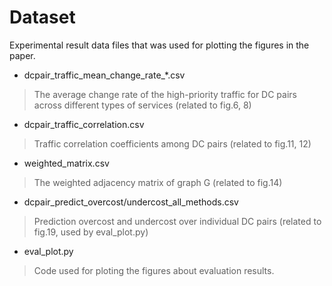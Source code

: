 # Dataset

Experimental result data files that was used for plotting the figures in the paper.

* dcpair_traffic_mean_change_rate_*.csv
>The average change rate of the high-priority traffic for DC pairs across different types of services (related to fig.6, 8)


* dcpair_traffic_correlation.csv
>Traffic correlation coefficients among DC pairs (related to fig.11, 12)


* weighted_matrix.csv
>The weighted adjacency matrix of graph G (related to fig.14)


* dcpair_predict_overcost/undercost_all_methods.csv
> Prediction overcost and undercost over individual DC pairs (related to fig.19, used by eval_plot.py)

* eval_plot.py
> Code used for ploting the figures about evaluation results.